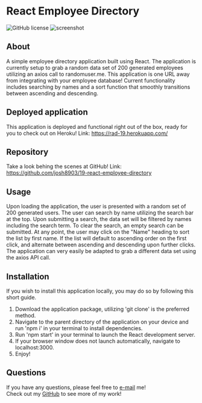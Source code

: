 # React Employee Directory

![GitHub license](https://img.shields.io/badge/license-MIT-blue.svg)
![screenshot](./public/assets/img/screenshot.png)

## About

A simple employee directory application built using React. The application is currently setup to grab a random data set of 200 generated employees utilizing an axios call to randomuser.me. This application is one URL away from integrating with your employee database! Current functionality includes searching by names and a sort function that smoothly transitions between ascending and descending.

## Deployed application

This application is deployed and functional right out of the box, ready for you to check out on Heroku!
Link: https://rad-19.herokuapp.com/

## Repository

Take a look behing the scenes at GitHub!
Link: https://github.com/josh8903/19-react-employee-directory

## Usage

Upon loading the application, the user is presented with a random set of 200 generated users. The user can search by name utilizing the search bar at the top. Upon submitting a search, the data set will be filtered by names including the search term. To clear the search, an empty search can be submitted. At any point, the user may click on the "Name" heading to sort the list by first name. If the list will default to ascending order on the first click, and alternate between ascending and descending upon further clicks. The application can very easily be adapted to grab a different data set using the axios API call.

## Installation

If you wish to install this application locally, you may do so by following this short guide.

1. Download the application package, utilizing 'git clone' is the preferred method.
2. Navigate to the parent directory of the application on your device and run 'npm i' in your terminal to install dependencies.
3. Run 'npm start' in your terminal to launch the React development server.
4. If your browser window does not launch automatically, navigate to localhost:3000.
5. Enjoy!

## Questions

If you have any questions, please feel free to [e-mail](mailto:thorngren87@gmail.com) me!  
Check out my [GitHub](https://github.com/Josh8903/) to see more of my work!
